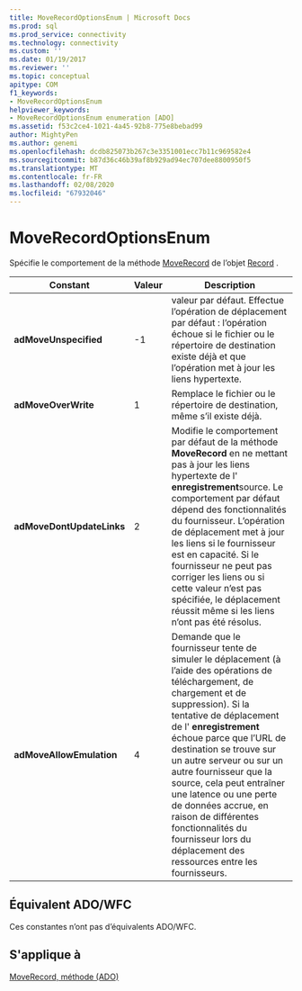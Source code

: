 ```yaml
---
title: MoveRecordOptionsEnum | Microsoft Docs
ms.prod: sql
ms.prod_service: connectivity
ms.technology: connectivity
ms.custom: ''
ms.date: 01/19/2017
ms.reviewer: ''
ms.topic: conceptual
apitype: COM
f1_keywords:
- MoveRecordOptionsEnum
helpviewer_keywords:
- MoveRecordOptionsEnum enumeration [ADO]
ms.assetid: f53c2ce4-1021-4a45-92b8-775e8bebad99
author: MightyPen
ms.author: genemi
ms.openlocfilehash: dcdb825073b267c3e3351001ecc7b11c969582e4
ms.sourcegitcommit: b87d36c46b39af8b929ad94ec707dee8800950f5
ms.translationtype: MT
ms.contentlocale: fr-FR
ms.lasthandoff: 02/08/2020
ms.locfileid: "67932046"
---
```

# <a name="moverecordoptionsenum"></a>MoveRecordOptionsEnum
Spécifie le comportement de la méthode [MoveRecord](../../../ado/reference/ado-api/moverecord-method-ado.md) de l’objet [Record](../../../ado/reference/ado-api/record-object-ado.md) .  
  
|Constant|Valeur|Description|  
|--------------|-----------|-----------------|  
|**adMoveUnspecified**|-1|valeur par défaut. Effectue l’opération de déplacement par défaut : l’opération échoue si le fichier ou le répertoire de destination existe déjà et que l’opération met à jour les liens hypertexte.|  
|**adMoveOverWrite**|1|Remplace le fichier ou le répertoire de destination, même s’il existe déjà.|  
|**adMoveDontUpdateLinks**|2|Modifie le comportement par défaut de la méthode **MoveRecord** en ne mettant pas à jour les liens hypertexte de l' **enregistrement**source. Le comportement par défaut dépend des fonctionnalités du fournisseur. L’opération de déplacement met à jour les liens si le fournisseur est en capacité. Si le fournisseur ne peut pas corriger les liens ou si cette valeur n’est pas spécifiée, le déplacement réussit même si les liens n’ont pas été résolus.|  
|**adMoveAllowEmulation**|4|Demande que le fournisseur tente de simuler le déplacement (à l’aide des opérations de téléchargement, de chargement et de suppression). Si la tentative de déplacement de l' **enregistrement** échoue parce que l’URL de destination se trouve sur un autre serveur ou sur un autre fournisseur que la source, cela peut entraîner une latence ou une perte de données accrue, en raison de différentes fonctionnalités du fournisseur lors du déplacement des ressources entre les fournisseurs.|  
  
## <a name="adowfc-equivalent"></a>Équivalent ADO/WFC  
 Ces constantes n’ont pas d’équivalents ADO/WFC.  
  
## <a name="applies-to"></a>S'applique à  
 [MoveRecord, méthode (ADO)](../../../ado/reference/ado-api/moverecord-method-ado.md)
